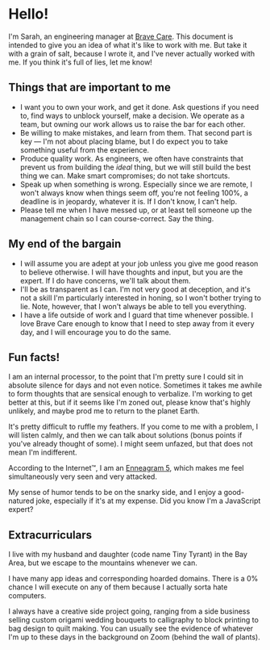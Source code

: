 # Hello!
I'm Sarah, an engineering manager at [Brave Care](https://bravecare.com/). This document is intended to give you an idea of what it's like to work with me. But take it with a grain of salt, because I wrote it, and I've never actually worked with me. If you think it's full of lies, let me know!

## Things that are important to me
* I want you to own your work, and get it done. Ask questions if you need to, find ways to unblock yourself, make a decision. We operate as a team, but owning our work allows us to raise the bar for each other.
* Be willing to make mistakes, and learn from them. That second part is key — I'm not about placing blame, but I do expect you to take something useful from the experience.
* Produce quality work. As engineers, we often have constraints that prevent us from building the _ideal_ thing, but we will still build the best thing we can. Make smart compromises; do not take shortcuts.
* Speak up when something is wrong. Especially since we are remote, I won't always know when things seem off, you're not feeling 100%, a deadline is in jeopardy, whatever it is. If I don't know, I can't help.
* Please tell me when I have messed up, or at least tell someone up the management chain so I can course-correct. Say the thing.

## My end of the bargain
* I will assume you are adept at your job unless you give me good reason to believe otherwise. I will have thoughts and input, but you are the expert. If I do have concerns, we'll talk about them.
* I'll be as transparent as I can. I'm not very good at deception, and it's not a skill I'm particularly interested in honing, so I won't bother trying to lie. Note, however, that I won't always be able to tell you everything.
* I have a life outside of work and I guard that time whenever possible. I love Brave Care enough to know that I need to step away from it every day, and I will encourage you to do the same.

## Fun facts!
I am an internal processor, to the point that I'm pretty sure I could sit in absolute silence for days and not even notice. Sometimes it takes me awhile to form thoughts that are sensical enough to verbalize. I'm working to get better at this, but if it seems like I'm zoned out, please know that's highly unlikely, and maybe prod me to return to the planet Earth.

It's pretty difficult to ruffle my feathers. If you come to me with a problem, I will listen calmly, and then we can talk about solutions (bonus points if you've already thought of some). I might seem unfazed, but that does not mean I'm indifferent.

According to the Internet™, I am an [Enneagram 5](https://www.crystalknows.com/enneagram/type-5), which makes me feel simultaneously very seen and very attacked.

My sense of humor tends to be on the snarky side, and I enjoy a good-natured joke, especially if it's at my expense. Did you know I'm a JavaScript expert?

## Extracurriculars
I live with my husband and daughter (code name Tiny Tyrant) in the Bay Area, but we escape to the mountains whenever we can. 

I have many app ideas and corresponding hoarded domains. There is a 0% chance I will execute on any of them because I actually sorta hate computers.

I always have a creative side project going, ranging from a side business selling custom origami wedding bouquets to calligraphy to block printing to bag design to quilt making. You can usually see the evidence of whatever I'm up to these days in the background on Zoom (behind the wall of plants).
